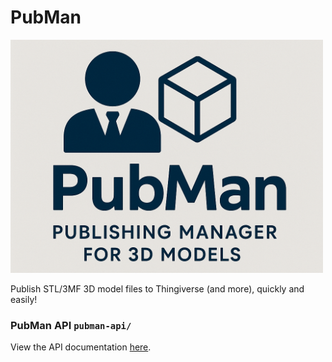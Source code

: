 # PubMan

<img src="./pubman_wide.png" alt="Pubman: Publishing Manager for 3D Models" width="500">

Publish STL/3MF 3D model files to Thingiverse (and more), quickly and easily!

### PubMan API `pubman-api/`

View the API documentation [here](pubman-api).
